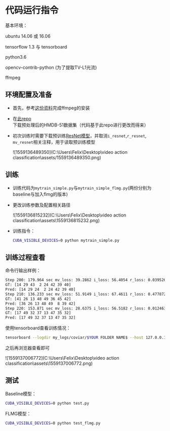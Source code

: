 # 代码运行指令

基本环境：

ubuntu 14.06 或 16.06

tensorflow 1.3 与 tensorboard

python3.6

opencv-contrib-python (为了提取TV-L1光流)

ffmpeg




## 环境配置及准备

- 首先，参考[这份资料](https://github.com/chaoyuaw/pytorch-coviar/blob/master/GETTING_STARTED.md)完成ffmpeg的安装

- 在[此repo](https://github.com/azuxmioy/tensorflow-CoViAR)下载预处理后的HMDB-51数据集（代码基于此repo进行更改而得来）

- 初次训练时需要下载预训练[ResNet模型](https://drive.google.com/file/d/1ZGaswKgj8yKE6DAwpibl2LbuvU8-zGRH/view?usp=sharing)，并取消`i_resnet`,`r_resnet`, `mv_resnet`相关注释，用于读取预训练模型

  ![1559136489350](C:\Users\Felix\Desktop\video action classification\assets/1559136489350.png)


## 训练

- 训练代码为`mytrain_simple.py`与`mytrain_simple_flmg.py`(两份分别为baseline与加入flmg的版本)

- 更改训练参数及配置相关路径

  ![1559136815232](C:\Users\Felix\Desktop\video action classification\assets\1559136815232.png)

- 训练指令：

  ```bash
  CUDA_VISIBLE_DEVICES=0 python mytrain_simple.py
  ```

## 训练过程查看

命令行输出样例：

```bash
Step 200: 179.964 sec mv_loss: 39.2862 i_loss: 56.4054 r_loss: 0.0395265 fusion_loss: 7.15687 flmg_loss: 24900.8
GT: [14 29 43  2 24 42 39 40]
Pred: [14 29 24  2 24 42 39 40]
Step 210: 136.233 sec mv_loss: 51.9149 i_loss: 67.4611 r_loss: 0.477872 fusion_loss: 12.6086 flmg_loss: 25484.8
GT: [41 26 13 48 49 36 45 42]
Pred: [36 26 13 48 49  8 39 42]
Step 220: 153.871 sec mv_loss: 28.6375 i_loss: 56.5182 r_loss: 0.0124632 fusion_loss: 2.5868 flmg_loss: 24151.7
GT: [17 49 32 37 13 47 35 32]
Pred: [17 49 32 37 13 47 35 32]
```

使用tensorboard查看训练情况：

```bash
tensorboard --logdir my_logs/coviar/$YOUR FOLDER NAME$ --host 127.0.0.1 --port 1234
```

之后再浏览器查看即可

![1559137006772](C:\Users\Felix\Desktop\video action classification\assets\1559137006772.png)



## 测试

Baseline模型：

```bash
CUDA_VISIBLE_DEVICES=0 python test.py
```

FLMG模型：

```bash
CUDA_VISIBLE_DEVICES=0 python test_flmg.py
```

